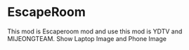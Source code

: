 # EscapeRoom
This mod is Escaperoom mod  and use this mod is YDTV and MIJEONGTEAM. Show Laptop Image and Phone Image 
